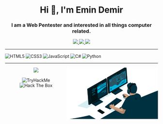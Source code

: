 
<h1 align="center">Hi 👋, I'm Emin Demir</h1>

<h3 align="center">I am a Web Pentester and interested in all things computer related.</h3>

<p align="center">
	<a href="https://www.linkedin.com/in/emin-demir-b0202b235">
		<img src="https://img.shields.io/badge/LinkedIn-0077B5?style=for-the-badge&logo=linkedin&logoColor=white" />
	</a>
  <a href="https://github.com/emin-demir">
		<img src="https://img.shields.io/badge/Github-181717?style=for-the-badge&logo=Github&logoColor=white" />
	</a>
	<a href="https://twitter.com/0_0_loading">
		<img src="https://img.shields.io/badge/Twitter-%231DA1F2.svg?style=for-the-badge&logo=Twitter&logoColor=white" />
	</a>
</p>



<hr>

![HTML5](https://img.shields.io/badge/HTML5-E34F26?style=for-the-badge&logo=html5&logoColor=white)
![CSS3](https://img.shields.io/badge/CSS3-1572B6?style=for-the-badge&logo=css3&logoColor=white)
![JavaScript](https://img.shields.io/badge/JavaScript-F7DF1E?style=for-the-badge&logo=javascript&logoColor=black)
![C#](https://img.shields.io/badge/C%23-239120?style=for-the-badge&logo=c-sharp&logoColor=white)
![Python](https://img.shields.io/badge/Python-3776AB?style=for-the-badge&logo=python&logoColor=white)

<hr> 


<p align="center">
  <img src="https://github-readme-stats.vercel.app/api/top-langs/?username=emin-demir&layout=compact&theme=buefy&line_height=10">
<img src="./img/CodingWithComputer.gif" width="300px" align="right">
</p>
<p align="center">
<img src="https://tryhackme-badges.s3.amazonaws.com/Zneam.png" alt="TryHackMe">
<img src="http://www.hackthebox.eu/badge/image/1733810" alt="Hack The Box" width="250">
</p>
